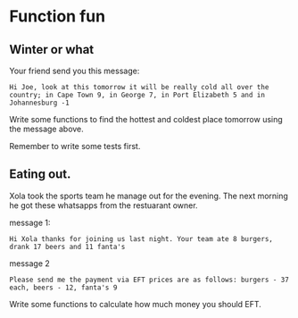 # Function fun

## Winter or what

Your friend send you this message:

`Hi Joe, look at this tomorrow it will be really cold all over the country; in Cape Town 9, in George 7, in Port Elizabeth 5 and in Johannesburg -1`

Write some functions to find the hottest and coldest place tomorrow using the message above.

Remember to write some tests first.

## Eating out.

Xola took the sports team he manage out for the evening. The next morning he got these whatsapps from the restuarant owner.

message 1:

`Hi Xola thanks for joining us last night. Your team ate 8 burgers, drank 17 beers and 11 fanta's`

message 2

`Please send me the payment via EFT prices are as follows: burgers - 37 each, beers - 12, fanta's 9`

Write some functions to calculate how much money you should EFT.
